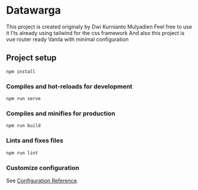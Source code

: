 # Datawarga
This project is created originaly by 
Dwi Kurnianto Mulyadien
Feel free to use it
I'ts already using tailwind for the css framework
And also this project is vue router ready
Vanila with minimal configuration

## Project setup
```
npm install
```

### Compiles and hot-reloads for development
```
npm run serve
```

### Compiles and minifies for production
```
npm run build
```

### Lints and fixes files
```
npm run lint
```

### Customize configuration
See [Configuration Reference](https://cli.vuejs.org/config/).
